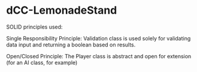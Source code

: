 # dCC-LemonadeStand

SOLID principles used:

Single Responsibility Principle: Validation class is used solely for validating data input and returning a boolean based on results.

Open/Closed Principle: The Player class is abstract and open for extension (for an AI class, for example)
